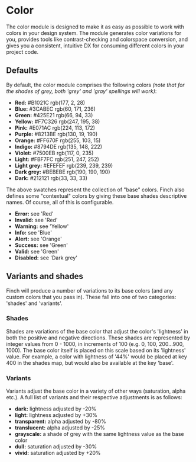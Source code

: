 # Color

The color module is designed to make it as easy as possible to work with colors in your design system. The module generates color variations for you, provides tools like contrast-checking and colorspace conversion, and gives you a consistent, intuitive DX for consuming different colors in your project code.

## Defaults

By default, the color module comprises the following colors *(note that for the shades of grey, both 'grey' and 'gray' spellings will work)*:

- **Red:** #B1021C rgb(177, 2, 28)
- **Blue:** #3CABEC rgb(60, 171, 236)
- **Green:** #425E21 rgb(66, 94, 33)
- **Yellow:** #F7C326 rgb(247, 195, 38)
- **Pink:** #E071AC rgb(224, 113, 172)
- **Purple:** #8213BE rgb(130, 19, 190)
- **Orange:** #FF670F rgb(255, 103, 15)
- **Indigo:** #8794DE rgb(135, 148, 222)
- **Violet:** #7500EB rgb(117, 0, 235)
- **Light:** #FBF7FC rgb(251, 247, 252)
- **Light grey:** #EFEFEF rgb(239, 239, 239)
- **Dark grey:** #BEBEBE rgb(190, 190, 190)
- **Dark:** #212121 rgb(33, 33, 33)

The above swatches represent the collection of "base" colors. Finch also defines some "contextual" colors by giving these base shades descriptive names. Of course, all of this is configurable.

- **Error:** see 'Red'
- **Invalid:** see 'Red'
- **Warning:** see 'Yellow'
- **Info:** see 'Blue'
- **Alert:** see 'Orange'
- **Success:** see 'Green'
- **Valid:** see 'Green'
- **Disabled:** see 'Dark grey'

## Variants and shades

Finch will produce a number of variations to its base colors (and any custom colors that you pass in). These fall into one of two categories: 'shades' and 'variants'.

### Shades

Shades are variations of the base color that adjust the color's 'lightness' in both the positive and negative directions. These shades are represented by integer values from 0 - 1000, in increments of 100 (e.g. 0, 100, 200...900, 1000). The base color itself is placed on this scale based on its 'lightness' value. For example, a color with lightness of '44%' would be placed at key 400 in the shades map, but would also be available at the key 'base'.

### Variants

Variants adjust the base color in a variety of other ways (saturation, alpha etc.). A full list of variants and their respective adjustments is as follows:

- **dark:** lightness adjusted by -20%
- **light:** lightness adjusted by +30%
- **transparent:** alpha adjusted by -80%
- **translucent:** alpha adjusted by -25%
- **grayscale:** a shade of grey with the same lightness value as the base color
- **dull:** saturation adjusted by -30%
- **vivid:** saturation adjusted by +20%